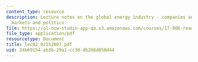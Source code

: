 ```yaml
---
content_type: resource
description: Lecture notes on the global energy industry - companies and governments;
  markets and politics.
file: https://ol-ocw-studio-app-qa.s3.amazonaws.com/courses/17-906-reading-seminar-in-social-science-the-geopolitics-and-geoeconomics-of-global-energy-spring-2007/24b69154ab3b29a1cc30db208d058d44_lec02_02152007.pdf
file_type: application/pdf
resourcetype: Document
title: lec02_02152007.pdf
uid: 24b69154-ab3b-29a1-cc30-db208d058d44
---
```

